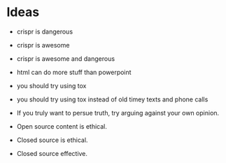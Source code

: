 # Ideas

- crispr is dangerous
- crispr is awesome
- crispr is awesome and dangerous
- html can do more stuff than powerpoint
- you should try using tox
- you should try using tox instead of old timey texts and phone calls

- If you truly want to persue truth, try arguing against your own opinion.
- Open source content is ethical.
- Closed source is ethical.
- Closed source effective.
